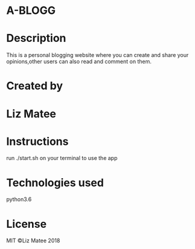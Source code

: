 # A-BLOGG

# Description
  This is a personal blogging website where you can create and share your opinions,other users can also read and comment on them.
  
# Created by
  # Liz Matee
 
# Instructions
  run ./start.sh on your terminal to use the app

# Technologies used
  python3.6
  
# License
  MIT ©Liz Matee 2018
